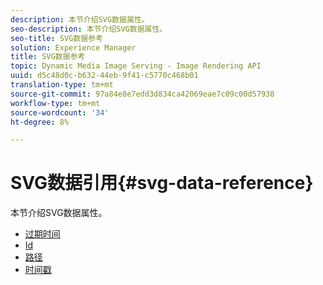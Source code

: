 ```yaml
---
description: 本节介绍SVG数据属性。
seo-description: 本节介绍SVG数据属性。
seo-title: SVG数据参考
solution: Experience Manager
title: SVG数据参考
topic: Dynamic Media Image Serving - Image Rendering API
uuid: d5c48d0c-b632-44eb-9f41-c5770c468b01
translation-type: tm+mt
source-git-commit: 97a84e8e7edd3d834ca42069eae7c09c00d57938
workflow-type: tm+mt
source-wordcount: '34'
ht-degree: 8%

---
```



# SVG数据引用{#svg-data-reference}

本节介绍SVG数据属性。

* [过期时间](r-expiration-svg.md)
* [Id](r-id-svg.md)
* [路径](r-path-svg.md)
* [时间戳](r-timestamp-svg.md)
